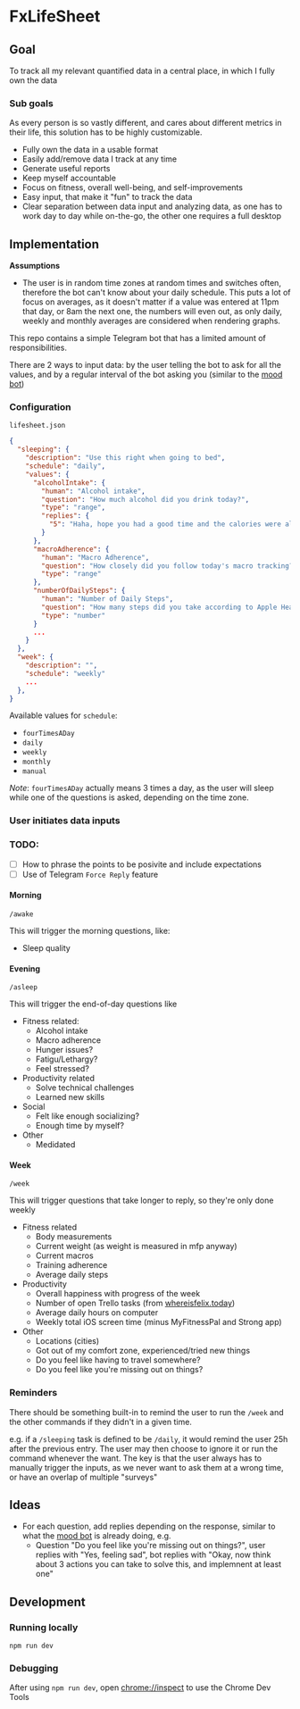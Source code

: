 # FxLifeSheet

## Goal

To track all my relevant quantified data in a central place, in which I fully own the data

### Sub goals

As every person is so vastly different, and cares about different metrics in their life, this solution has to be highly customizable.

- Fully own the data in a usable format
- Easily add/remove data I track at any time
- Generate useful reports
- Keep myself accountable
- Focus on fitness, overall well-being, and self-improvements
- Easy input, that make it "fun" to track the data
- Clear separation between data input and analyzing data, as one has to work day to day while on-the-go, the other one requires a full desktop

## Implementation

**Assumptions**

- The user is in random time zones at random times and switches often, therefore the bot can't know about your daily schedule. This puts a lot of focus on averages, as it doesn't matter if a value was entered at 11pm that day, or 8am the next one, the numbers will even out, as only daily, weekly and monthly averages are considered when rendering graphs.

This repo contains a simple Telegram bot that has a limited amount of responsibilities.

There are 2 ways to input data: by the user telling the bot to ask for all the values, and by a regular interval of the bot asking you (similar to the [mood bot](https://github.com/krausefx/mood))

### Configuration

`lifesheet.json`

```json
{
  "sleeping": {
    "description": "Use this right when going to bed",
    "schedule": "daily",
    "values": {
      "alcoholIntake": {
        "human": "Alcohol intake",
        "question": "How much alcohol did you drink today?",
        "type": "range",
        "replies": {
          "5": "Haha, hope you had a good time and the calories were all worth it. Make sure to still hit your protein goal and eat extra clean the next few days" 
        }
      },
      "macroAdherence": {
        "human": "Macro Adherence",
        "question": "How closely did you follow today's macro tracking?",
        "type": "range"
      },
      "numberOfDailySteps": {
        "human": "Number of Daily Steps",
        "question": "How many steps did you take according to Apple Health?",
        "type": "number"
      }
      ...
    }
  },
  "week": {
    "description": "",
    "schedule": "weekly"
    ...
  },
}
```

Available values for `schedule`:

- `fourTimesADay`
- `daily`
- `weekly`
- `monthly`
- `manual`

*Note*: `fourTimesADay` actually means 3 times a day, as the user will sleep while one of the questions is asked, depending on the time zone.

### User initiates data inputs 

### TODO: 
- [ ] How to phrase the points to be posivite and include expectations
- [ ] Use of Telegram `Force Reply` feature

#### Morning

`/awake`

This will trigger the morning questions, like:

- Sleep quality

#### Evening

`/asleep`

This will trigger the end-of-day questions like

- Fitness related:
  - Alcohol intake
  - Macro adherence
  - Hunger issues?
  - Fatigu/Lethargy?
  - Feel stressed?
- Productivity related
  - Solve technical challenges
  - Learned new skills
- Social
  - Felt like enough socializing?
  - Enough time by myself?
- Other
  - Medidated

#### Week

`/week`

This will trigger questions that take longer to reply, so they're only done weekly

- Fitness related
  - Body measurements
  - Current weight (as weight is measured in mfp anyway)
  - Current macros
  - Training adherence
  - Average daily steps
- Productivity
  - Overall happiness with progress of the week
  - Number of open Trello tasks (from [whereisfelix.today](https://whereisfelix.today))
  - Average daily hours on computer
  - Weekly total iOS screen time (minus MyFitnessPal and Strong app)
- Other
  - Locations (cities)
  - Got out of my comfort zone, experienced/tried new things
  - Do you feel like having to travel somewhere? 
  - Do you feel like you're missing out on things?

### Reminders

There should be something built-in to remind the user to run the `/week` and the other commands if they didn't in a given time.

e.g. if a `/sleeping` task is defined to be `/daily`, it would remind the user 25h after the previous entry. The user may then choose to ignore it or run the command whenever the want. The key is that the user always has to manually trigger the inputs, as we never want to ask them at a wrong time, or have an overlap of multiple "surveys"

## Ideas

- For each question, add replies depending on the response, similar to what the [mood bot](https://github.com/krausefx/mood) is already doing, e.g.
  - Question "Do you feel like you're missing out on things?", user replies with "Yes, feeling sad", bot replies with "Okay, now think about 3 actions you can take to solve this, and implemnent at least one"


## Development

### Running locally

```
npm run dev
```

### Debugging

After using `npm run dev`, open [chrome://inspect](chrome://inspect) to use the Chrome Dev Tools
